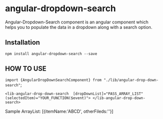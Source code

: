 # angular-dropdown-search

Angular-Dropdown-Search component is an angular component which helps you to populate the data in a dropdown along with a search option.


## Installation

`npm install angular-dropdown-search --save`


## HOW TO USE

`import {AngularDropDownSearchComponent} from "./lib/angular-drop-down-search"`;

`<lib-angular-drop-down-search 
    [dropDownList]="PASS_ARRAY_LIST" 
    (selectedItem)="YOUR_FUNCTION($event)">
 </lib-angular-drop-down-search>`

Sample ArrayList: [{itemName:'ABCD', otherFileds:''}]
